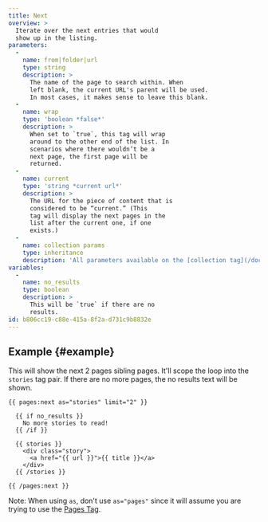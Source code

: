 ```yaml
---
title: Next
overview: >
  Iterate over the next entries that would
  show up in the listing.
parameters:
  -
    name: from|folder|url
    type: string
    description: >
      The name of the page to search within. When
      left blank, the current URL's parent will be used.
      In most cases, it makes sense to leave this blank.
  -
    name: wrap
    type: 'boolean *false*'
    description: >
      When set to `true`, this tag will wrap
      around to the other end of the list. In
      scenarios where there wouldn’t be a
      next page, the first page will be
      returned.
  -
    name: current
    type: 'string *current url*'
    description: >
      The URL for the piece of content that is
      considered to be “current.” (This
      tag will display the next pages in the
      list after the current one, if one
      exists.)
  -
    name: collection params
    type: inheritance
    description: 'All parameters available on the [collection tag](/docs/tags/collection) are also available here.'
variables:
  -
    name: no_results
    type: boolean
    description: >
      This will be `true` if there are no
      results.
id: b806cc19-c88e-415a-8f2a-d731c9b8832e
---
```

## Example {#example}

This will show the next 2 pages sibling pages. It'll scope the loop into the `stories` tag pair. If there are no more pages, the no results text will be shown.

```
{{ pages:next as="stories" limit="2" }}

  {{ if no_results }}
    No more stories to read!
  {{ /if }}

  {{ stories }}
    <div class="story">
      <a href="{{ url }}">{{ title }}</a>
    </div>
  {{ /stories }}

{{ /pages:next }}
```

Note: When using `as`, don't use `as="pages"` since it will assume you are trying to use the [Pages Tag](/docs/tags/pages).
